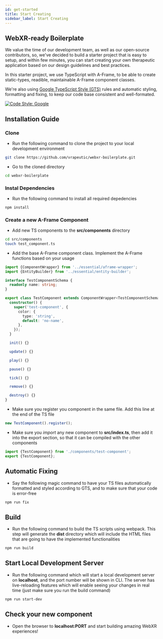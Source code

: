 ```yaml
---
id: get-started
title: Start Creating
sidebar_label: Start Creating
---
```


## WebXR-ready Boilerplate

We value the time of our development team, as well as our open-source contributors, so, we've decided to build a starter project that is easy to setup, and within few minutes, you can start creating your own therapeutic application based on our design guidelines and best practices.

In this starter project, we use TypeScript with A-Frame, to be able to create static-types, readible, maintainable A-Frame component classes.

We're also using [Google TypeScript Style (GTS)](https://github.com/google/gts) rules and automatic styling, formatting and fixing, to keep our code base consistent and well-formated.

[![Code Style: Google](https://img.shields.io/badge/code%20style-google-blueviolet.svg)](https://github.com/google/gts)

## Installation Guide

### Clone

- Run the following command to clone the project to your local development environment

```bash
git clone https://github.com/vrapeutic/webxr-boilerplate.git
```

- Go to the cloned directory

```bash
cd webxr-boilerplate
``` 

### Instal Dependencies

- Run the following command to install all required depedencies

```bash
npm install
```

### Create a new A-Frame Component

- Add new TS components to the **src/components** directory

```bash
cd src/components
touch test_component.ts
```

- Add the base A-Frame component class. Implement the A-Frame functions based on your usage

```typescript title="src/components/test_component.ts"
import {ComponentWrapper} from '../essential/aframe-wrapper';
import {EntityBuilder} from '../essential/entity-builder';

interface TestComponentSchema {
  readonly name: string;
}

export class TestComponent extends ComponentWrapper<TestComponentSchema> {
  constructor() {
    super('test-component', {
      color: {
        type: 'string',
        default: 'no-name',
      },
    });
  }

  init() {}

  update() {}

  play() {}

  pause() {}

  tick() {}

  remove() {}

  destroy() {}
}
```

- Make sure you register you component in the same file. Add this line at the end of the TS file

```typescript title="src/components/test_component.ts"
new TestComponent().register();
```

- Make sure you *import* any new component to **src/index.ts**, then add it into the export section, so that it can be compiled with the other components

```typescript title="src/index.ts"
import {TestComponent} from './components/test-component';
export {TestComponent};
```
## Automatic Fixing

- Say the following magic command to have your TS files automatically formatted and styled according to GTS, and to make sure that your code is error-free

```bash
npm run fix
```

## Build

- Run the following command to build the TS scripts using webpack. This step will generate the **dist** directory which will include the HTML files that are going to have the implemented functionalities

```bash
npm run build
```

## Start Local Development Server

- Run the following command which will start a local development server on **localhost**, and the port number will be shown in CLI. The server has live-reloading features which will enable seeing your changes in real time (just make sure you run the build command)

```bash
npm run start-dev
```

## Check your new component

- Open the browser to **localhost:PORT** and start building amazing WebXR experiences!
